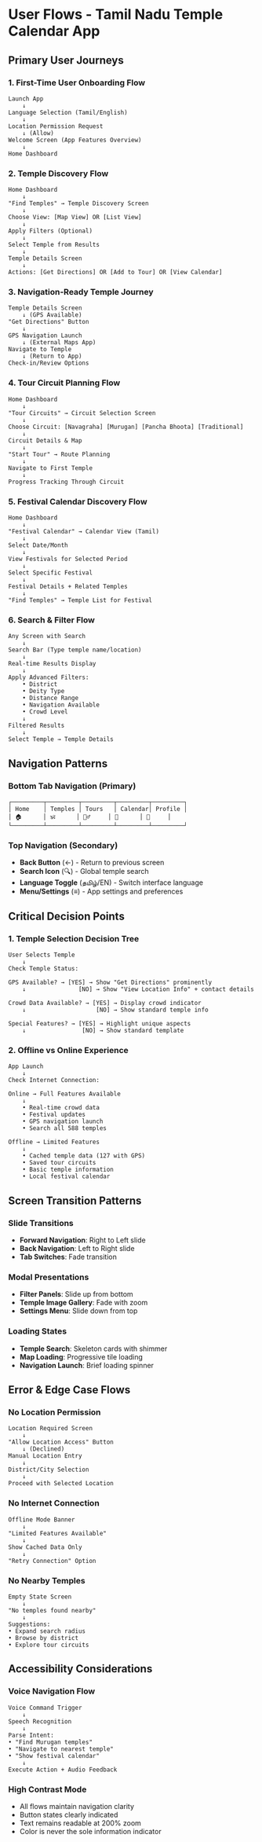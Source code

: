 # User Flows - Tamil Nadu Temple Calendar App

## Primary User Journeys

### 1. First-Time User Onboarding Flow
```
Launch App
    ↓
Language Selection (Tamil/English)
    ↓
Location Permission Request
    ↓ (Allow)
Welcome Screen (App Features Overview)
    ↓
Home Dashboard
```

### 2. Temple Discovery Flow
```
Home Dashboard
    ↓
"Find Temples" → Temple Discovery Screen
    ↓
Choose View: [Map View] OR [List View]
    ↓
Apply Filters (Optional)
    ↓
Select Temple from Results
    ↓
Temple Details Screen
    ↓
Actions: [Get Directions] OR [Add to Tour] OR [View Calendar]
```

### 3. Navigation-Ready Temple Journey
```
Temple Details Screen
    ↓ (GPS Available)
"Get Directions" Button
    ↓
GPS Navigation Launch
    ↓ (External Maps App)
Navigate to Temple
    ↓ (Return to App)
Check-in/Review Options
```

### 4. Tour Circuit Planning Flow  
```
Home Dashboard
    ↓
"Tour Circuits" → Circuit Selection Screen
    ↓
Choose Circuit: [Navagraha] [Murugan] [Pancha Bhoota] [Traditional]
    ↓
Circuit Details & Map
    ↓
"Start Tour" → Route Planning
    ↓
Navigate to First Temple
    ↓
Progress Tracking Through Circuit
```

### 5. Festival Calendar Discovery Flow
```
Home Dashboard
    ↓
"Festival Calendar" → Calendar View (Tamil)
    ↓
Select Date/Month
    ↓
View Festivals for Selected Period
    ↓
Select Specific Festival
    ↓
Festival Details + Related Temples
    ↓
"Find Temples" → Temple List for Festival
```

### 6. Search & Filter Flow
```
Any Screen with Search
    ↓
Search Bar (Type temple name/location)
    ↓
Real-time Results Display
    ↓
Apply Advanced Filters:
    • District
    • Deity Type  
    • Distance Range
    • Navigation Available
    • Crowd Level
    ↓
Filtered Results
    ↓
Select Temple → Temple Details
```

## Navigation Patterns

### Bottom Tab Navigation (Primary)
```
┌─────────┬─────────┬─────────┬─────────┬─────────┐
│ Home    │ Temples │ Tours   │ Calendar│ Profile │
│ 🏠      │ 🕉️      │ 🚶‍♂️     │ 📅      │ 👤     │
└─────────┴─────────┴─────────┴─────────┴─────────┘
```

### Top Navigation (Secondary)
- **Back Button** (←) - Return to previous screen
- **Search Icon** (🔍) - Global temple search  
- **Language Toggle** (தமிழ்/EN) - Switch interface language
- **Menu/Settings** (≡) - App settings and preferences

## Critical Decision Points

### 1. Temple Selection Decision Tree
```
User Selects Temple
    ↓
Check Temple Status:
    
GPS Available? → [YES] → Show "Get Directions" prominently
    ↓               [NO] → Show "View Location Info" + contact details
    
Crowd Data Available? → [YES] → Display crowd indicator
    ↓                    [NO] → Show standard temple info
    
Special Features? → [YES] → Highlight unique aspects
    ↓                [NO] → Show standard template
```

### 2. Offline vs Online Experience
```
App Launch
    ↓
Check Internet Connection:
    
Online → Full Features Available
    ↓
    • Real-time crowd data
    • Festival updates
    • GPS navigation launch
    • Search all 588 temples
    
Offline → Limited Features
    ↓
    • Cached temple data (127 with GPS)
    • Saved tour circuits
    • Basic temple information
    • Local festival calendar
```

## Screen Transition Patterns

### Slide Transitions
- **Forward Navigation**: Right to Left slide
- **Back Navigation**: Left to Right slide
- **Tab Switches**: Fade transition

### Modal Presentations
- **Filter Panels**: Slide up from bottom
- **Temple Image Gallery**: Fade with zoom
- **Settings Menu**: Slide down from top

### Loading States
- **Temple Search**: Skeleton cards with shimmer
- **Map Loading**: Progressive tile loading
- **Navigation Launch**: Brief loading spinner

## Error & Edge Case Flows

### No Location Permission
```
Location Required Screen
    ↓
"Allow Location Access" Button
    ↓ (Declined)
Manual Location Entry
    ↓
District/City Selection
    ↓
Proceed with Selected Location
```

### No Internet Connection  
```
Offline Mode Banner
    ↓
"Limited Features Available"
    ↓
Show Cached Data Only
    ↓
"Retry Connection" Option
```

### No Nearby Temples
```
Empty State Screen
    ↓
"No temples found nearby"
    ↓
Suggestions:
• Expand search radius
• Browse by district
• Explore tour circuits
```

## Accessibility Considerations

### Voice Navigation Flow
```
Voice Command Trigger
    ↓
Speech Recognition
    ↓
Parse Intent:
• "Find Murugan temples"  
• "Navigate to nearest temple"
• "Show festival calendar"
    ↓
Execute Action + Audio Feedback
```

### High Contrast Mode
- All flows maintain navigation clarity
- Button states clearly indicated
- Text remains readable at 200% zoom
- Color is never the sole information indicator